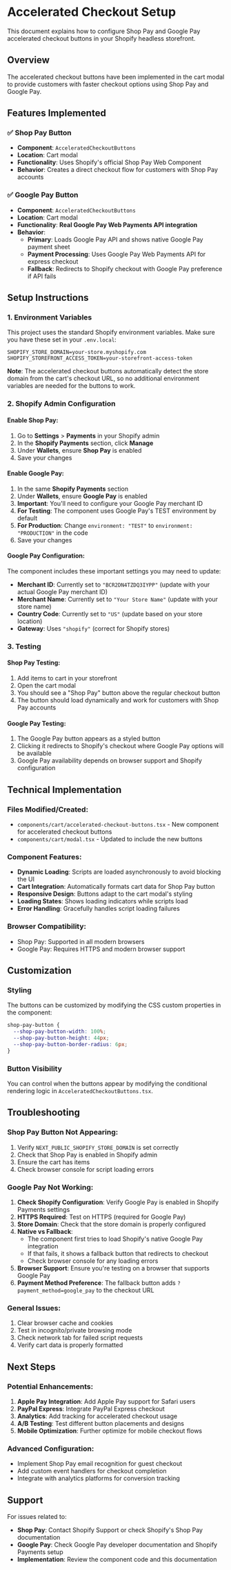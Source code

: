# Accelerated Checkout Setup

This document explains how to configure Shop Pay and Google Pay accelerated checkout buttons in your Shopify headless storefront.

## Overview

The accelerated checkout buttons have been implemented in the cart modal to provide customers with faster checkout options using Shop Pay and Google Pay.

## Features Implemented

### ✅ Shop Pay Button

- **Component**: `AcceleratedCheckoutButtons`
- **Location**: Cart modal
- **Functionality**: Uses Shopify's official Shop Pay Web Component
- **Behavior**: Creates a direct checkout flow for customers with Shop Pay accounts

### ✅ Google Pay Button

- **Component**: `AcceleratedCheckoutButtons`
- **Location**: Cart modal
- **Functionality**: **Real Google Pay Web Payments API integration**
- **Behavior**:
  - **Primary**: Loads Google Pay API and shows native Google Pay payment sheet
  - **Payment Processing**: Uses Google Pay Web Payments API for express checkout
  - **Fallback**: Redirects to Shopify checkout with Google Pay preference if API fails

## Setup Instructions

### 1. Environment Variables

This project uses the standard Shopify environment variables. Make sure you have these set in your `.env.local`:

```env
SHOPIFY_STORE_DOMAIN=your-store.myshopify.com
SHOPIFY_STOREFRONT_ACCESS_TOKEN=your-storefront-access-token
```

**Note**: The accelerated checkout buttons automatically detect the store domain from the cart's checkout URL, so no additional environment variables are needed for the buttons to work.

### 2. Shopify Admin Configuration

#### Enable Shop Pay:

1. Go to **Settings** > **Payments** in your Shopify admin
2. In the **Shopify Payments** section, click **Manage**
3. Under **Wallets**, ensure **Shop Pay** is enabled
4. Save your changes

#### Enable Google Pay:

1. In the same **Shopify Payments** section
2. Under **Wallets**, ensure **Google Pay** is enabled
3. **Important**: You'll need to configure your Google Pay merchant ID
4. **For Testing**: The component uses Google Pay's TEST environment by default
5. **For Production**: Change `environment: "TEST"` to `environment: "PRODUCTION"` in the code
6. Save your changes

#### Google Pay Configuration:

The component includes these important settings you may need to update:

- **Merchant ID**: Currently set to `"BCR2DN4TZDQ3IYPP"` (update with your actual Google Pay merchant ID)
- **Merchant Name**: Currently set to `"Your Store Name"` (update with your store name)
- **Country Code**: Currently set to `"US"` (update based on your store location)
- **Gateway**: Uses `"shopify"` (correct for Shopify stores)

### 3. Testing

#### Shop Pay Testing:

1. Add items to cart in your storefront
2. Open the cart modal
3. You should see a "Shop Pay" button above the regular checkout button
4. The button should load dynamically and work for customers with Shop Pay accounts

#### Google Pay Testing:

1. The Google Pay button appears as a styled button
2. Clicking it redirects to Shopify's checkout where Google Pay options will be available
3. Google Pay availability depends on browser support and Shopify configuration

## Technical Implementation

### Files Modified/Created:

- `components/cart/accelerated-checkout-buttons.tsx` - New component for accelerated checkout buttons
- `components/cart/modal.tsx` - Updated to include the new buttons

### Component Features:

- **Dynamic Loading**: Scripts are loaded asynchronously to avoid blocking the UI
- **Cart Integration**: Automatically formats cart data for Shop Pay button
- **Responsive Design**: Buttons adapt to the cart modal's styling
- **Loading States**: Shows loading indicators while scripts load
- **Error Handling**: Gracefully handles script loading failures

### Browser Compatibility:

- Shop Pay: Supported in all modern browsers
- Google Pay: Requires HTTPS and modern browser support

## Customization

### Styling

The buttons can be customized by modifying the CSS custom properties in the component:

```css
shop-pay-button {
  --shop-pay-button-width: 100%;
  --shop-pay-button-height: 44px;
  --shop-pay-button-border-radius: 6px;
}
```

### Button Visibility

You can control when the buttons appear by modifying the conditional rendering logic in `AcceleratedCheckoutButtons.tsx`.

## Troubleshooting

### Shop Pay Button Not Appearing:

1. Verify `NEXT_PUBLIC_SHOPIFY_STORE_DOMAIN` is set correctly
2. Check that Shop Pay is enabled in Shopify admin
3. Ensure the cart has items
4. Check browser console for script loading errors

### Google Pay Not Working:

1. **Check Shopify Configuration**: Verify Google Pay is enabled in Shopify Payments settings
2. **HTTPS Required**: Test on HTTPS (required for Google Pay)
3. **Store Domain**: Check that the store domain is properly configured
4. **Native vs Fallback**:
   - The component first tries to load Shopify's native Google Pay integration
   - If that fails, it shows a fallback button that redirects to checkout
   - Check browser console for any loading errors
5. **Browser Support**: Ensure you're testing on a browser that supports Google Pay
6. **Payment Method Preference**: The fallback button adds `?payment_method=google_pay` to the checkout URL

### General Issues:

1. Clear browser cache and cookies
2. Test in incognito/private browsing mode
3. Check network tab for failed script requests
4. Verify cart data is properly formatted

## Next Steps

### Potential Enhancements:

1. **Apple Pay Integration**: Add Apple Pay support for Safari users
2. **PayPal Express**: Integrate PayPal Express checkout
3. **Analytics**: Add tracking for accelerated checkout usage
4. **A/B Testing**: Test different button placements and designs
5. **Mobile Optimization**: Further optimize for mobile checkout flows

### Advanced Configuration:

- Implement Shop Pay email recognition for guest checkout
- Add custom event handlers for checkout completion
- Integrate with analytics platforms for conversion tracking

## Support

For issues related to:

- **Shop Pay**: Contact Shopify Support or check Shopify's Shop Pay documentation
- **Google Pay**: Check Google Pay developer documentation and Shopify Payments setup
- **Implementation**: Review the component code and this documentation
